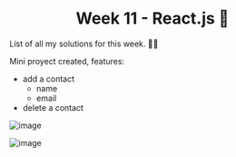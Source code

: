 <h1 align='center'>Week 11 - React.js 🚀</h1>
List of all my solutions for this week. 👨‍💻

Mini proyect created, features:

- add a contact
    - name
    - email
- delete a contact

![image](https://user-images.githubusercontent.com/88050715/220171936-16da2f3c-cc1f-4959-b63b-95c99db8f382.png)

![image](https://user-images.githubusercontent.com/88050715/220172142-c792d6df-4f07-462e-9b7d-1d09ec7b94d2.png)
